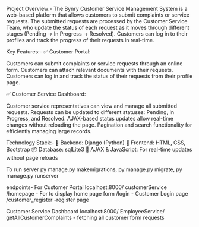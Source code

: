 Project Overview:-
The Bynry Customer Service Management System is a web-based platform that allows customers to submit complaints or service requests. The submitted requests are processed by the Customer Service Team, who update the status of each request as it moves through different stages (Pending → In Progress → Resolved). Customers can log in to their profiles and track the progress of their requests in real-time.


Key Features:-
✅ Customer Portal:

Customers can submit complaints or service requests through an online form.
Customers can attach relevant documents with their requests.
Customers can log in and track the status of their requests from their profile page.

✅ Customer Service Dashboard:

Customer service representatives can view and manage all submitted requests.
Requests can be updated to different statuses: Pending, In Progress, and Resolved.
AJAX-based status updates allow real-time changes without reloading the page.
Pagination and search functionality for efficiently managing large records.


Technology Stack:-
🚀 Backend: Django (Python)
🎨 Frontend: HTML, CSS, Bootstrap
📦 Database: sqlLite3
🔄 AJAX & JavaScript: For real-time updates without page reloads


To run server py manage.py makemigrations, py manage.py migrate, py manage.py runserver

endpoints-
  For Customer Portal localhost:8000/
                             customerService
                                            /homepage - For to display home page form 
                                            /login -  Customer Login page
                                            /customer_register -register page 


 Customer Service Dashboard localhost:8000/
                                          EmployeeService/
                                                         getAllCustomerComplaints - fetching  all customer form requests
                                            
                                            

